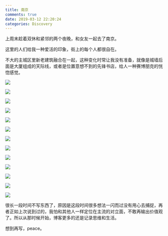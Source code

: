 ```yaml
---
title: 南京
comments: true
date: 2019-03-12 22:20:24
categories: Discovery
---
```


上周末趁着双休和紧邻的两个夜晚，和女友一起去了南京。

这里的人们给我一种爱活的印象，街上的每个人都很自在。

不大的主城区里新老建筑融合在一起，这种变化时常让我没有准备，就像是城墙后面是大厦组成的天际线，或者是位置意想不到的先锋书店，给人一种赛博朋克的恍惚感觉。

![](./0.JPG)

![](./1.JPG)

![](./2.JPG)

![](./3.JPG)

![](./4.JPG)

![](./5.JPG)

![](./6.JPG)

![](./7.JPG)

![](./8.JPG)

![](./9.JPG)

![](./a.JPG)

![](./b.JPG)

![](./c.JPG)

很长一段时间不写东西了，原因是这段时间很多想法一闪而过没有用心去捕捉，再者正如上次说到过的，我怕和其他人一样定位在主流的对立面，不敢再输出价值观了。所以从那时候开始，博客更多的还是记录思维和生活。

想到再写，peace。